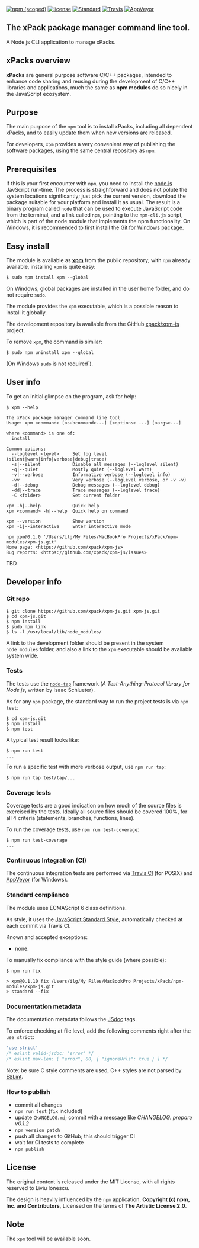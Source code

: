 [![npm (scoped)](https://img.shields.io/npm/v/xpm.svg)](https://www.npmjs.com/package/xpm) 
[![license](https://img.shields.io/github/license/xpack/xpm-js.svg)](https://github.com/xpack/xpm-js/blob/master/LICENSE)
[![Standard](https://img.shields.io/badge/code_style-standard-brightgreen.svg)](https://standardjs.com/)
[![Travis](https://img.shields.io/travis/xpack/xpm-js.svg?label=linux)](https://travis-ci.org/xpack/xpm-js)
[![AppVeyor](https://ci.appveyor.com/api/projects/status/lj735puc38idko6m?svg=true)](https://ci.appveyor.com/project/ilg-ul/xpm-js)

## The **x**Pack **p**ackage **m**anager command line tool.

A Node.js CLI application to manage xPacks.

## xPacks overview

**xPacks** are general purpose software C/C++ packages, intended to enhance code sharing and reusing during the development of C/C++ libraries and applications, much the same as **npm modules** do so nicely in the JavaScript ecosystem.

## Purpose

The main purpose of the `xpm` tool is to install xPacks, including all dependent xPacks, and to easily update them when new versions are released.

For developers, `xpm` provides a very convenient way of publishing the software packages, using the same central repository as `npm`.

## Prerequisites

If this is your first encounter with `npm`, you need to install the [node.js](https://nodejs.org/) JavScript run-time. The process is straighforward and does not polute the system locations significantly; just pick the current version, download the package suitable for your platform and install it as usual. The result is a binary program called `node` that can be used to execute JavaScript code from the terminal, and a link called `npm`, pointing to the `npm-cli.js` script, which is part of the node module that implements the npm functionality. On Windows, it is recommended to first install the [Git for Windows](https://git-scm.com/download/win) package.

## Easy install

The module is available as [**xpm**](https://www.npmjs.com/package/xpm) from the public repository; with `npm` already available, installing `xpm` is quite easy:

```console
$ sudo npm install xpm --global
```

On Windows, global packages are installed in the user home folder, and do not require `sudo`.

The module provides the `xpm` executable, which is a possible reason to install it globally.

The development repository is available from the GitHub [xpack/xpm-js](https://github.com/xpack/xpm-js) project.

To remove `xpm`, the command is similar:

```console
$ sudo npm uninstall xpm --global
```

(On Windows `sudo` is not required`).

## User info

To get an initial glimpse on the program, ask for help:

```console
$ xpm --help

The xPack package manager command line tool
Usage: xpm <command> [<subcommand>...] [<options> ...] [<args>...]

where <command> is one of:
  install

Common options:
  --loglevel <level>     Set log level (silent|warn|info|verbose|debug|trace) 
  -s|--silent            Disable all messages (--loglevel silent) 
  -q|--quiet             Mostly quiet (--loglevel warn) 
  -v|--verbose           Informative verbose (--loglevel info) 
  -vv                    Very verbose (--loglevel verbose, or -v -v) 
  -d|--debug             Debug messages (--loglevel debug) 
  -dd|--trace            Trace messages (--loglevel trace) 
  -C <folder>            Set current folder 

xpm -h|--help            Quick help
xpm <command> -h|--help  Quick help on command

xpm --version            Show version 
xpm -i|--interactive     Enter interactive mode 

npm xpm@0.1.0 '/Users/ilg/My Files/MacBookPro Projects/xPack/npm-modules/xpm-js.git'
Home page: <https://github.com/xpack/xpm-js>
Bug reports: <https://github.com/xpack/xpm-js/issues>
```

TBD

## Developer info

### Git repo

```console
$ git clone https://github.com/xpack/xpm-js.git xpm-js.git
$ cd xpm-js.git
$ npm install
$ sudo npm link 
$ ls -l /usr/local/lib/node_modules/
```

A link to the development folder should be present in the system `node_modules` folder, and also a link to the `xpm` executable should be available system wide.

### Tests

The tests use the [`node-tap`](http://www.node-tap.org) framework (_A Test-Anything-Protocol library for Node.js_, written by Isaac Schlueter).

As for any `npm` package, the standard way to run the project tests is via `npm test`:

```console
$ cd xpm-js.git
$ npm install
$ npm test
```

A typical test result looks like:

```console
$ npm run test
...
```

To run a specific test with more verbose output, use `npm run tap`:

```console
$ npm run tap test/tap/...
```

### Coverage tests

Coverage tests are a good indication on how much of the source files is exercised by the tests. Ideally all source files should be covered 100%, for all 4 criteria (statements, branches, functions, lines).

To run the coverage tests, use `npm run test-coverage`:

```console
$ npm run test-coverage
...
```

### Continuous Integration (CI)

The continuous integration tests are performed via [Travis CI](https://travis-ci.org/xpack/xpm-js) (for POSIX) and [AppVeyor](https://ci.appveyor.com/project/ilg-ul/xpm-js) (for Windows).

### Standard compliance

The module uses ECMAScript 6 class definitions.

As style, it uses the [JavaScript Standard Style](https://standardjs.com/), automatically checked at each commit via Travis CI.

Known and accepted exceptions:

- none.

To manually fix compliance with the style guide (where possible):

```console
$ npm run fix

> xpm@0.1.10 fix /Users/ilg/My Files/MacBookPro Projects/xPack/npm-modules/xpm-js.git
> standard --fix

```

### Documentation metadata

The documentation metadata follows the [JSdoc](http://usejsdoc.org) tags.

To enforce checking at file level, add the following comments right after the `use strict`:

```js
'use strict'
/* eslint valid-jsdoc: "error" */
/* eslint max-len: [ "error", 80, { "ignoreUrls": true } ] */
```

Note: be sure C style comments are used, C++ styles are not parsed by [ESLint](http://eslint.org).

### How to publish

* commit all changes
* `npm run test` (`fix` included)
* update `CHANGELOG.md`; commit with a message like _CHANGELOG: prepare v0.1.2_
* `npm version patch`
* push all changes to GitHub; this should trigger CI
* wait for CI tests to complete
* `npm publish`

## License

The original content is released under the MIT License, with
all rights reserved to Liviu Ionescu.

The design is heavily influenced by the `npm` application, **Copyright (c) npm, Inc. and Contributors**, Licensed on the terms of **The Artistic License 2.0**.

## Note

The `xpm` tool will be available soon.

